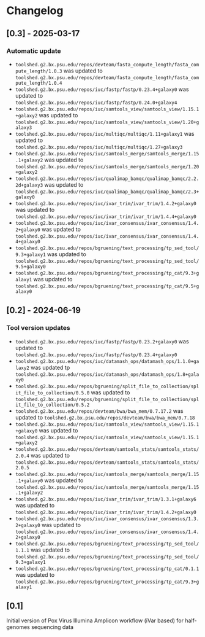 # Changelog

## [0.3] - 2025-03-17

### Automatic update
- `toolshed.g2.bx.psu.edu/repos/devteam/fasta_compute_length/fasta_compute_length/1.0.3` was updated to `toolshed.g2.bx.psu.edu/repos/devteam/fasta_compute_length/fasta_compute_length/1.0.4`
- `toolshed.g2.bx.psu.edu/repos/iuc/fastp/fastp/0.23.4+galaxy0` was updated to `toolshed.g2.bx.psu.edu/repos/iuc/fastp/fastp/0.24.0+galaxy4`
- `toolshed.g2.bx.psu.edu/repos/iuc/samtools_view/samtools_view/1.15.1+galaxy2` was updated to `toolshed.g2.bx.psu.edu/repos/iuc/samtools_view/samtools_view/1.20+galaxy3`
- `toolshed.g2.bx.psu.edu/repos/iuc/multiqc/multiqc/1.11+galaxy1` was updated to `toolshed.g2.bx.psu.edu/repos/iuc/multiqc/multiqc/1.27+galaxy3`
- `toolshed.g2.bx.psu.edu/repos/iuc/samtools_merge/samtools_merge/1.15.1+galaxy2` was updated to `toolshed.g2.bx.psu.edu/repos/iuc/samtools_merge/samtools_merge/1.20+galaxy2`
- `toolshed.g2.bx.psu.edu/repos/iuc/qualimap_bamqc/qualimap_bamqc/2.2.2d+galaxy3` was updated to `toolshed.g2.bx.psu.edu/repos/iuc/qualimap_bamqc/qualimap_bamqc/2.3+galaxy0`
- `toolshed.g2.bx.psu.edu/repos/iuc/ivar_trim/ivar_trim/1.4.2+galaxy0` was updated to `toolshed.g2.bx.psu.edu/repos/iuc/ivar_trim/ivar_trim/1.4.4+galaxy0`
- `toolshed.g2.bx.psu.edu/repos/iuc/ivar_consensus/ivar_consensus/1.4.2+galaxy0` was updated to `toolshed.g2.bx.psu.edu/repos/iuc/ivar_consensus/ivar_consensus/1.4.4+galaxy0`
- `toolshed.g2.bx.psu.edu/repos/bgruening/text_processing/tp_sed_tool/9.3+galaxy1` was updated to `toolshed.g2.bx.psu.edu/repos/bgruening/text_processing/tp_sed_tool/9.5+galaxy0`
- `toolshed.g2.bx.psu.edu/repos/bgruening/text_processing/tp_cat/9.3+galaxy1` was updated to `toolshed.g2.bx.psu.edu/repos/bgruening/text_processing/tp_cat/9.5+galaxy0`

## [0.2] - 2024-06-19

### Tool version updates

- `toolshed.g2.bx.psu.edu/repos/iuc/fastp/fastp/0.23.2+galaxy0` was updated to `toolshed.g2.bx.psu.edu/repos/iuc/fastp/fastp/0.23.4+galaxy0`
- `toolshed.g2.bx.psu.edu/repos/iuc/datamash_ops/datamash_ops/1.1.0+galaxy2` was updated tp `toolshed.g2.bx.psu.edu/repos/iuc/datamash_ops/datamash_ops/1.8+galaxy0`
- `toolshed.g2.bx.psu.edu/repos/bgruening/split_file_to_collection/split_file_to_collection/0.5.0` was updated to `toolshed.g2.bx.psu.edu/repos/bgruening/split_file_to_collection/split_file_to_collection/0.5.2`
- `toolshed.g2.bx.psu.edu/repos/devteam/bwa/bwa_mem/0.7.17.2` was updated to `toolshed.g2.bx.psu.edu/repos/devteam/bwa/bwa_mem/0.7.18`
- `toolshed.g2.bx.psu.edu/repos/iuc/samtools_view/samtools_view/1.15.1+galaxy0` was updated to `toolshed.g2.bx.psu.edu/repos/iuc/samtools_view/samtools_view/1.15.1+galaxy2`
- `toolshed.g2.bx.psu.edu/repos/devteam/samtools_stats/samtools_stats/2.0.4` was updated to `toolshed.g2.bx.psu.edu/repos/devteam/samtools_stats/samtools_stats/2.0.5`
- `toolshed.g2.bx.psu.edu/repos/iuc/samtools_merge/samtools_merge/1.15.1+galaxy0` was updated to `toolshed.g2.bx.psu.edu/repos/iuc/samtools_merge/samtools_merge/1.15.1+galaxy2`
- `toolshed.g2.bx.psu.edu/repos/iuc/ivar_trim/ivar_trim/1.3.1+galaxy6` was updated to `toolshed.g2.bx.psu.edu/repos/iuc/ivar_trim/ivar_trim/1.4.2+galaxy0`
- `toolshed.g2.bx.psu.edu/repos/iuc/ivar_consensus/ivar_consensus/1.3.2+galaxy0` was updated to `toolshed.g2.bx.psu.edu/repos/iuc/ivar_consensus/ivar_consensus/1.4.2+galaxy0`
- `toolshed.g2.bx.psu.edu/repos/bgruening/text_processing/tp_sed_tool/1.1.1` was updated to `toolshed.g2.bx.psu.edu/repos/bgruening/text_processing/tp_sed_tool/9.3+galaxy1`
- `toolshed.g2.bx.psu.edu/repos/bgruening/text_processing/tp_cat/0.1.1` was updated to `toolshed.g2.bx.psu.edu/repos/bgruening/text_processing/tp_cat/9.3+galaxy1`

## [0.1]

Initial version of Pox Virus Illumina Amplicon workflow (iVar based) for half-genomes sequencing data
